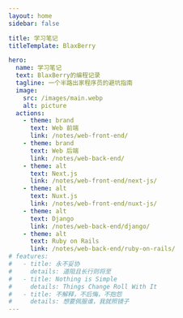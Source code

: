 ```yaml
---
layout: home
sidebar: false

title: 学习笔记
titleTemplate: BlaxBerry

hero:
  name: 学习笔记
  text: BlaxBerry的编程记录
  tagline: 一个半路出家程序员的避坑指南
  image:
    src: /images/main.webp
    alt: picture
  actions:
    - theme: brand
      text: Web 前端
      link: /notes/web-front-end/
    - theme: brand
      text: Web 后端
      link: /notes/web-back-end/
    - theme: alt
      text: Next.js
      link: /notes/web-front-end/next-js/
    - theme: alt
      text: Nuxt.js
      link: /notes/web-front-end/nuxt-js/
    - theme: alt
      text: Django
      link: /notes/web-back-end/django/
    - theme: alt
      text: Ruby on Rails
      link: /notes/web-back-end/ruby-on-rails/
# features:
#   - title: 永不妥协
#     details: 道阻且长行则将至
#   - title: Nothing is Simple
#     details: Things Change Roll With It
#   - title: 不解释，不后悔，不抱怨
#     details: 想要佩服谁，我就照镜子
---
```


